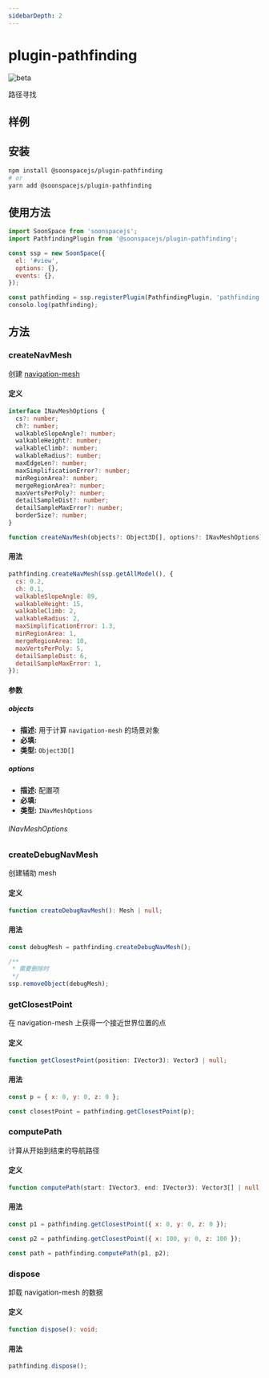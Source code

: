 ```yaml
---
sidebarDepth: 2
---
```


# plugin-pathfinding

![beta](https://img.shields.io/npm/v/@soonspacejs/plugin-pathfinding/latest.svg)

路径寻找

## 样例

<Docs-Iframe src="plugin/pathfinding.html" />

## 安装

```bash
npm install @soonspacejs/plugin-pathfinding
# or
yarn add @soonspacejs/plugin-pathfinding
```

## 使用方法

```js {2,10}
import SoonSpace from 'soonspacejs';
import PathfindingPlugin from '@soonspacejs/plugin-pathfinding';

const ssp = new SoonSpace({
  el: '#view',
  options: {},
  events: {},
});

const pathfinding = ssp.registerPlugin(PathfindingPlugin, 'pathfinding');
consolo.log(pathfinding);
```

## 方法

### createNavMesh

创建 [navigation-mesh](https://www.donmccurdy.com/2017/08/20/creating-a-nav-mesh-for-a-webvr-scene/)

#### 定义

```ts
interface INavMeshOptions {
  cs?: number;
  ch?: number;
  walkableSlopeAngle?: number;
  walkableHeight?: number;
  walkableClimb?: number;
  walkableRadius?: number;
  maxEdgeLen?: number;
  maxSimplificationError?: number;
  minRegionArea?: number;
  mergeRegionArea?: number;
  maxVertsPerPoly?: number;
  detailSampleDist?: number;
  detailSampleMaxError?: number;
  borderSize?: number;
}

function createNavMesh(objects?: Object3D[], options?: INavMeshOptions): void;
```

#### 用法

```js
pathfinding.createNavMesh(ssp.getAllModel(), {
  cs: 0.2,
  ch: 0.1,
  walkableSlopeAngle: 89,
  walkableHeight: 15,
  walkableClimb: 2,
  walkableRadius: 2,
  maxSimplificationError: 1.3,
  minRegionArea: 1,
  mergeRegionArea: 10,
  maxVertsPerPoly: 5,
  detailSampleDist: 6,
  detailSampleMaxError: 1,
});
```

#### 参数

##### objects

- **描述:** 用于计算 `navigation-mesh` 的场景对象
- **必填:** <Base-RequireIcon :isRequire="false"/>
- **类型:** `Object3D[]`

##### options

- **描述:** 配置项
- **必填:** <Base-RequireIcon :isRequire="false"/>
- **类型:** `INavMeshOptions`

###### INavMeshOptions

<Docs-Table 
    :data="[
      {
        prop: 'cs', desc: 'mesh 是体素化的，以便计算可行走的导航网格。这个参数在世界单位中定义了一个体素的宽度和深度', type: 'number', require: false, default: '0.1'
      },
      {
        prop: 'ch', desc: '和 cs 类似，用于定义高度', type: 'number', require: false, default: '0.1'
      },
      {
        prop: 'walkableSlopeAngle', desc: '最大可行走坡度', type: 'number', require: false, default: '89'
      },
      {
        prop: 'walkableHeight', desc: '允许进入的体素单位的高度', type: 'number', require: false, default: '1'
      },
      {
        prop: 'walkableClimb', desc: '可以被攀爬的体素单位', type: 'number', require: false, default: '1'
      },
      {
        prop: 'walkableRadius', desc: '体素单位的半径', type: 'number', require: false, default: '1'
      },
      {
        prop: 'maxEdgeLen', desc: '沿网格边界的轮廓边的最大允许长度。体素单位', type: 'number', require: false, default: '12'
      },
      {
        prop: 'maxSimplificationError', desc: '简化轮廓线边界边缘偏离原始轮廓线的最大距离。体素单位', type: 'number', require: false, default: '1.3'
      },
      {
        prop: 'minRegionArea', desc: '允许形成独立区域的最小单元格数量。体素单元', type: 'number', require: false, default: '8'
      },
      {
        prop: 'mergeRegionArea', desc: '如果可能的话，任何跨度计数小于此值的区域都将与更大的区域合并。体素单元', type: 'number', require: false, default: '20'
      },
      {
        prop: 'maxVertsPerPoly', desc: '在轮廓到多边形转换过程中生成的多边形所允许的最大顶点数。必须是&gt;3.', type: 'number', require: false, default: '6'
      },
      {
        prop: 'detailSampleDist', desc: '设置生成细节网格时要使用的采样距离。世界单位', type: 'number', require: false, default: '6'
      },
      {
        prop: 'detailSampleMaxError', desc: '细节网格表面应该偏离高度场数据的最大距离。世界单位', type: 'number', require: false, default: '1'
      },
      {
        prop: 'borderSize', desc: '高度场周围不可航行边界的大小', type: 'number', require: false, default: '0'
      },
    ]"
/>

### createDebugNavMesh

创建辅助 mesh

#### 定义

```ts
function createDebugNavMesh(): Mesh | null;
```

#### 用法

```js
const debugMesh = pathfinding.createDebugNavMesh();

/**
 * 需要删除时
 */
ssp.removeObject(debugMesh);
```

### getClosestPoint

在 navigation-mesh 上获得一个接近世界位置的点

#### 定义

```ts
function getClosestPoint(position: IVector3): Vector3 | null;
```

#### 用法

```js
const p = { x: 0, y: 0, z: 0 };

const closestPoint = pathfinding.getClosestPoint(p);
```

### computePath

计算从开始到结束的导航路径

#### 定义

```ts
function computePath(start: IVector3, end: IVector3): Vector3[] | null;
```

#### 用法

```js
const p1 = pathfinding.getClosestPoint({ x: 0, y: 0, z: 0 });

const p2 = pathfinding.getClosestPoint({ x: 100, y: 0, z: 100 });

const path = pathfinding.computePath(p1, p2);
```

### dispose

卸载 navigation-mesh 的数据

#### 定义

```ts
function dispose(): void;
```

#### 用法

```js
pathfinding.dispose();
```
